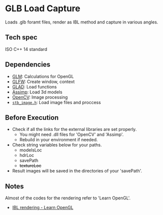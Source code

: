 # GLB Load Capture
Loads .glb foramt files, render as IBL method and capture in various angles.
## Tech spec
ISO C++ 14 standard
## Dependencies
- [GLM](https://github.com/g-truc/glm): Calculations for OpenGL
- [GLFW](https://glfw.org/): Create window, context
- [GLAD](https://glad.dav1d.de/): Load functions
- [Assimp](https://assimp.org/): Load 3d models
- [OpenCV](https://opencv.org/releases/): Image processing
- [`stb_image.h`](https://github.com/nothings/stb): Load image files and proccess
## Before Execution
- Check if all the links for the external libraries are set properly.
  - You might need .dll files for 'OpenCV' and 'Assimp'.
  - Rebuild in your environment if needed.
- Check string variables below for your paths.
  - modelsLoc
  - hdrLoc
  - savePath
  - ~~textureLoc~~
- Result images will be saved in the directories of your 'savePath'.
## Notes
Almost of the codes for the rendering refer to 'Learn OpenGL'.
- [IBL rendering - Learn OpenGL](https://learnopengl.com/PBR/IBL/Diffuse-irradiance)
